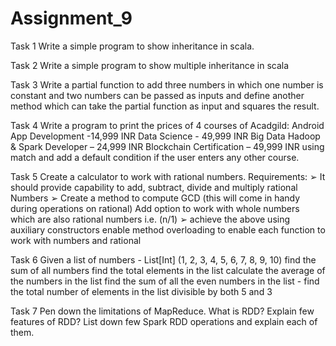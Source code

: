 # Assignment_9
Task 1 Write a simple program to show inheritance in scala. 

Task 2 Write a simple program to show multiple inheritance in scala

Task 3 Write a partial function to add three numbers in which one number is constant and two numbers can be passed as inputs and define another method which can take the partial function as input and squares the result. 

Task 4 Write a program to print the prices of 4 courses of Acadgild: Android App Development -14,999 INR Data Science - 49,999 INR Big Data Hadoop & Spark Developer – 24,999 INR Blockchain Certification – 49,999 INR using match and add a default condition if the user enters any other course.

Task 5 Create a calculator to work with rational numbers. Requirements: ➢ It should provide capability to add, subtract, divide and multiply rational Numbers ➢ Create a method to compute GCD (this will come in handy during operations on rational) Add option to work with whole numbers which are also rational numbers i.e. (n/1) ➢ achieve the above using auxiliary constructors enable method overloading to enable each function to work with numbers and rational

Task 6 Given a list of numbers - List[Int] (1, 2, 3, 4, 5, 6, 7, 8, 9, 10)
find the sum of all numbers
find the total elements in the list
calculate the average of the numbers in the list
find the sum of all the even numbers in the list - find the total number of elements in the list divisible by both 5 and 3


Task 7
Pen down the limitations of MapReduce.
What is RDD? Explain few features of RDD?
List down few Spark RDD operations and explain each of them.
